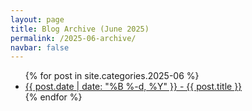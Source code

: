 ```yaml
---
layout: page
title: Blog Archive (June 2025)
permalink: /2025-06-archive/
navbar: false
---
```


<ul>
  {% for post in site.categories.2025-06 %}
    <li><a href="{{ post.url }}">{{ post.date | date: "%B %-d, %Y" }} - {{ post.title }}</a></li>
  {% endfor %}
</ul>